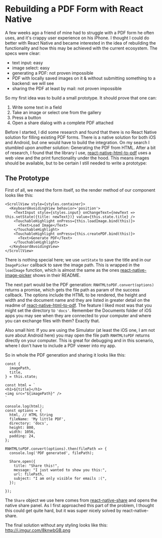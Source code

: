 # Rebuilding a PDF Form with React Native

A few weeks ago a friend of mine had to struggle with a PDF form he often uses, and it's crappy user experience on his iPhone.
I thought I could do better with React Native and became interested in the idea of rebuilding the functionality and how this may be achieved with the current ecosystem.
The specs were clear:

- text input: easy
- image select: easy
- generating a PDF: not proven impossible
- PDF with locally saved images on it & without submitting something to a backend: we will see
- sharing the PDF at least by mail: not proven impossible

So my first idea was to build a small prototype. It should prove that one can:

1. Write some text in a field
2. Take an image or select one from the gallery
3. Press a button
4. Open a share dialog with a complete PDF attached

Before I started, I did some research and found that there is no React Native solution for filling existing PDF forms.
There is a native solution for both iOS and Android, but one would have to build the integration.
On my search I stumbled upon another solution: Generating the PDF from HTML.
After a bit of research, I found that the library I use, [react-native-html-to-pdf](https://github.com/christopherdro/react-native-html-to-pdf) uses a web view and the print functionality under the hood.
This means images should be available, but to be certain I still needed to write a prototype:



## The Prototype

First of all, we need the form itself, so the render method of our component looks like this:

```
<ScrollView style={styles.container}>
  <KeyboardAvoidingView behavior='position'>
    <TextInput style={styles.input} onChangeText={newText => this.setState({title: newText})} value={this.state.title} />
    <TouchableHighlight onPress={this.loadImage.bind(this)}>
      <Text>Load Image</Text>
    </TouchableHighlight>
    <TouchableHighlight onPress={this.createPDF.bind(this)}>
      <Text>Generate PDF</Text>
    </TouchableHighlight>
  </KeyboardAvoidingView>
</ScrollView>
```

There is nothing special here; we use `setState` to save the title and in our `ImagePicker` callback to save the image path.
This is wrapped in the `loadImage` function, which is almost the same as the ones [react-native-image-picker](https://github.com/marcshilling/react-native-image-picker) shows in their README.

The next part would be the PDF generation: `RNHTMLtoPDF.convert(options)` returns a promise, which gets the file path as param of the success callback. The options include the HTML to be rendered, the height and width and the document name and they are listed in greater detail on the readme of [react-native-html-to-pdf](https://github.com/christopherdro/react-native-html-to-pdf).
The feature I liked most was that you might set the directory to `'docs'`. Remember the Documents folder of iOS apps you may see when they are connected to your computer and where you can exchange files with them? Exactly that.

Also small hint: If you are using the Simulator (at least the iOS one, I am not sure about Android here) you may open the file path `RNHTMLtoPDF` returns directly on your computer. This is great for debugging and in this scenario, where I don't have to include a PDF viewer into my app.

So in whole the PDF generation and sharing it looks like this:

```
const {
  imagePath,
  title,
} = this.state;

const html = `
<h1>${title}</h1>
<img src="${imagePath}" />
`

console.log(html);
const options = {
  html, // HTML String
  fileName: 'My little PDF',
  directory: 'docs',
  height: 800,
  width: 1056,
  padding: 24,
};

RNHTMLtoPDF.convert(options).then(filePath => {
  console.log('PDF generated', filePath);

  Share.open({
    title: "Share this!",
    message: "I just wanted to show you this:",
    url: filePath,
    subject: "I am only visible for emails :(",
  });

});
```

The `Share` object we use here comes from [react-native-share](https://github.com/EstebanFuentealba/react-native-share) and opens the native share panel.
As I first approached this part of the problem, I thought this could get quite hard, but it was super nicely solved by react-native-share.

The final solution without any styling looks like this: http://i.imgur.com/8knwbGB.png
